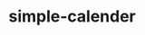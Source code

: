 # simple-calender


<div id="container" class="calendar-container"></div>

<script src="https://code.jquery.com/jquery-2.2.4.min.js"
        integrity="sha256-BbhdlvQf/xTY9gja0Dq3HiwQF8LaCRTXxZKRutelT44="
        crossorigin="anonymous"></script>
<script src="dist/jquery.simple-calendar.js"></script>
<script>
  var $calendar;
  $(document).ready(function () {
    let container = $("#container").simpleCalendar({
      fixedStartDay: 0, // begin weeks by sunday
      disableEmptyDetails: true,
      events: [
        // generate new event after tomorrow for one hour
        {
          startDate: new Date(new Date().setHours(new Date().getHours() + 24)).toDateString(),
          endDate: new Date(new Date().setHours(new Date().getHours() + 25)).toISOString(),
          summary: 'Visit of the Eiffel Tower'
        },
        // generate new event for yesterday at noon
        {
          startDate: new Date(new Date().setHours(new Date().getHours() - new Date().getHours() - 12, 0)).toISOString(),
          endDate: new Date(new Date().setHours(new Date().getHours() - new Date().getHours() - 11)).getTime(),
          summary: 'Restaurant'
        },
        // generate new event for the last two days
        {
          startDate: new Date(new Date().setHours(new Date().getHours() - 48)).toISOString(),
          endDate: new Date(new Date().setHours(new Date().getHours() - 24)).getTime(),
          summary: 'Visit of the Louvre'
        }
      ],
      onMonthChange: function (month, year) {
       
        
          $.ajax({
                type: "POST",
                url: "ajax.php",
                data: {action: 'test'},
                dataType:'JSON', 
                success: function(response){
                    console.log(response);
                    $.each(response, function(i,v){
                      var newEvent = {
                          startDate: v.startDate,
                          endDate: v.endDate,
                          summary: v.summary
                        }
                        $calendar.addEvent(newEvent)
                    })
                    // put on console what server sent back...
                }
            });
      }

    });
    $calendar = container.data('plugin_simpleCalendar')
  });
</script>
